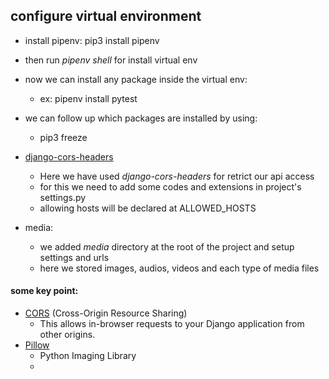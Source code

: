 ## configure virtual environment
- install pipenv: pip3 install pipenv
- then run *pipenv shell* for install virtual env
- now we can install any package inside the virtual env:
    - ex: pipenv install pytest
- we can follow up which packages are installed by using:
    - pip3 freeze

- [django-cors-headers](https://github.com/adamchainz/django-cors-headers)
    - Here we have used *django-cors-headers* for retrict our api access
    - for this we need to add some codes and extensions in project's settings.py
    - allowing hosts will be declared at ALLOWED_HOSTS

- media:
    - we added *media* directory at the root of the project and setup settings and urls
    - here we stored images, audios, videos and each type of media files

#### some key point:
- [CORS](https://www.educative.io/edpresso/how-cors-cross-origin-resource-sharing-works) (Cross-Origin Resource Sharing)
    - This allows in-browser requests to your Django application from other origins.
- [Pillow](https://pypi.org/project/Pillow/)
    - Python Imaging Library
    - 
